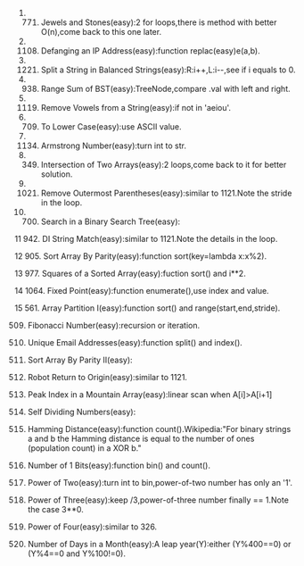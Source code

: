 1. 771. Jewels and Stones(easy):2 for loops,there is method with better O(n),come back to this one later.     
    
2. 1108. Defanging an IP Address(easy):function replac(easy)e(a,b).   
    
3. 1221. Split a String in Balanced Strings(easy):R:i++,L:i--,see if i equals to 0.
    
4. 938. Range Sum of BST(easy):TreeNode,compare .val with left and right.
    
5. 1119. Remove Vowels from a String(easy):if not in 'aeiou'.
    
6. 709. To Lower Case(easy):use ASCII value.
    
7. 1134. Armstrong Number(easy):turn int to str.
    
8. 349. Intersection of Two Arrays(easy):2 loops,come back to it for better solution.
    
9. 1021. Remove Outermost Parentheses(easy):similar to 1121.Note the stride in the loop.
    
10. 700. Search in a Binary Search Tree(easy):
    
11 942. DI String Match(easy):similar to 1121.Note the details in the loop. 
    
12 905. Sort Array By Parity(easy):function sort(key=lambda x:x%2).
    
13 977. Squares of a Sorted Array(easy):fuction sort() and i**2.
    
14 1064. Fixed Point(easy):function enumerate(),use index and value.
    
15 561. Array Partition I(easy):function sort() and range(start,end,stride).
    
509. Fibonacci Number(easy):recursion or iteration.
    
929. Unique Email Addresses(easy):function split() and index().
    
922. Sort Array By Parity II(easy):
    
657. Robot Return to Origin(easy):similar to 1121.
    
852. Peak Index in a Mountain Array(easy):linear scan when A[i]>A[i+1]
    
728. Self Dividing Numbers(easy):
    
461. Hamming Distance(easy):function count().Wikipedia:"For binary strings a and b the Hamming distance is equal to the number of ones (population count) in a XOR b."
    
191. Number of 1 Bits(easy):function bin() and count().
    
231. Power of Two(easy):turn int to bin,power-of-two number has only an '1'.
    
326. Power of Three(easy):keep /3,power-of-three number finally == 1.Note the case 3**0.
    
342. Power of Four(easy):similar to 326.
    
1118. Number of Days in a Month(easy):A leap year(Y):either (Y%400==0) or (Y%4==0 and Y%100!=0). 

